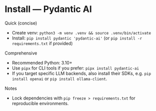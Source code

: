 # Install — Pydantic AI

Quick (concise)
- Create venv: `python3 -m venv .venv && source .venv/bin/activate`
- Install: `pip install pydantic 'pydantic-ai'` (or `pip install -r requirements.txt` if provided)

Comprehensive
- Recommended Python: 3.10+
- Use `pipx` for CLI tools if you prefer: `pipx install pydantic-ai`
- If you target specific LLM backends, also install their SDKs, e.g. `pip install openai` or `pip install ollama-client`.

Notes
- Lock dependencies with `pip freeze > requirements.txt` for reproducible environments.
